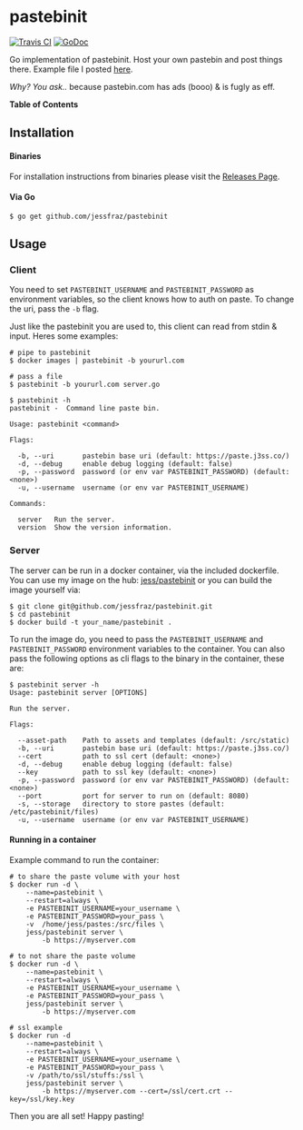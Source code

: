# pastebinit

[![Travis CI](https://img.shields.io/travis/jessfraz/pastebinit.svg?style=for-the-badge)](https://travis-ci.org/jessfraz/pastebinit)
[![GoDoc](https://img.shields.io/badge/godoc-reference-5272B4.svg?style=for-the-badge)](https://godoc.org/github.com/jessfraz/pastebinit)

Go implementation of pastebinit. Host your own pastebin and post things there. Example file I posted [here](https://paste.j3ss.co/F6CSRR5l).

*Why? You ask..* because pastebin.com has ads (booo) & is fugly as eff.

**Table of Contents**

<!-- toc -->

<!-- tocstop -->

## Installation

#### Binaries

For installation instructions from binaries please visit the [Releases Page](https://github.com/jessfraz/pastebinit/releases).

#### Via Go

```console
$ go get github.com/jessfraz/pastebinit
```

## Usage

### Client

You need to set `PASTEBINIT_USERNAME` and `PASTEBINIT_PASSWORD` as environment variables,
so the client knows how to auth on paste. To change the uri, pass the `-b` flag.

Just like the pastebinit you are used to, this client can read from stdin & input. Heres some examples:

```console
# pipe to pastebinit
$ docker images | pastebinit -b yoururl.com

# pass a file
$ pastebinit -b yoururl.com server.go
```

```console
$ pastebinit -h
pastebinit -  Command line paste bin.

Usage: pastebinit <command>

Flags:

  -b, --uri       pastebin base uri (default: https://paste.j3ss.co/)
  -d, --debug     enable debug logging (default: false)
  -p, --password  password (or env var PASTEBINIT_PASSWORD) (default: <none>)
  -u, --username  username (or env var PASTEBINIT_USERNAME)

Commands:

  server   Run the server.
  version  Show the version information.
```

### Server

The server can be run in a docker container, via the included dockerfile.
You can use my image on the hub: [jess/pastebinit](https://registry.hub.docker.com/u/jess/pastebinit/)
or you can build the image yourself via:

```console
$ git clone git@github.com/jessfraz/pastebinit.git
$ cd pastebinit
$ docker build -t your_name/pastebinit .
```

To run the image do, you need to pass the `PASTEBINIT_USERNAME` and `PASTEBINIT_PASSWORD` environment variables to the container.
You can also pass the following options as cli flags to the binary in the container, these are:

```console
$ pastebinit server -h
Usage: pastebinit server [OPTIONS]

Run the server.

Flags:

  --asset-path    Path to assets and templates (default: /src/static)
  -b, --uri       pastebin base uri (default: https://paste.j3ss.co/)
  --cert          path to ssl cert (default: <none>)
  -d, --debug     enable debug logging (default: false)
  --key           path to ssl key (default: <none>)
  -p, --password  password (or env var PASTEBINIT_PASSWORD) (default: <none>)
  --port          port for server to run on (default: 8080)
  -s, --storage   directory to store pastes (default: /etc/pastebinit/files)
  -u, --username  username (or env var PASTEBINIT_USERNAME)
```

#### Running in a container

Example command to run the container:

```console
# to share the paste volume with your host
$ docker run -d \
    --name=pastebinit \
    --restart=always \
    -e PASTEBINIT_USERNAME=your_username \
    -e PASTEBINIT_PASSWORD=your_pass \
    -v  /home/jess/pastes:/src/files \
    jess/pastebinit server \
        -b https://myserver.com

# to not share the paste volume
$ docker run -d \
    --name=pastebinit \
    --restart=always \
    -e PASTEBINIT_USERNAME=your_username \
    -e PASTEBINIT_PASSWORD=your_pass \
    jess/pastebinit server \
        -b https://myserver.com

# ssl example
$ docker run -d 
    --name=pastebinit \
    --restart=always \
    -e PASTEBINIT_USERNAME=your_username \
    -e PASTEBINIT_PASSWORD=your_pass \
    -v /path/to/ssl/stuffs:/ssl \
    jess/pastebinit server \
        -b https://myserver.com --cert=/ssl/cert.crt --key=/ssl/key.key
```

Then you are all set! Happy pasting!
